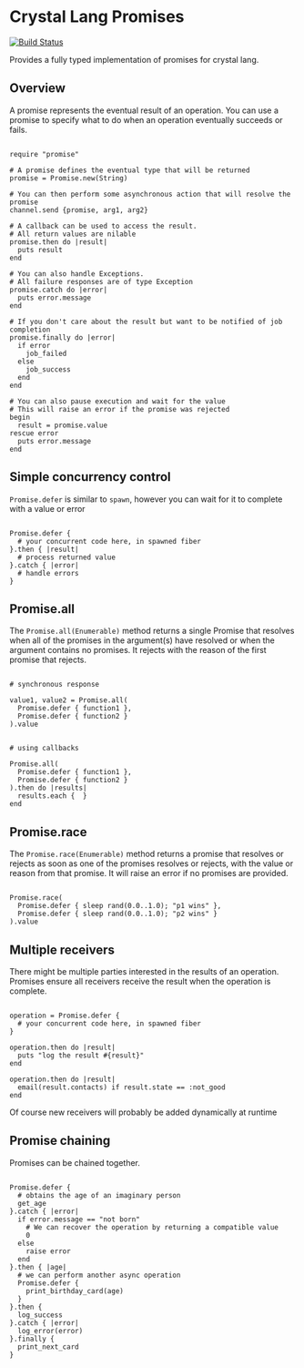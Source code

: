 # Crystal Lang Promises

[![Build Status](https://travis-ci.org/spider-gazelle/promise.svg?branch=master)](https://travis-ci.org/spider-gazelle/promise)

Provides a fully typed implementation of promises for crystal lang.


## Overview

A promise represents the eventual result of an operation.
You can use a promise to specify what to do when an operation eventually succeeds or fails.

```crystal

require "promise"

# A promise defines the eventual type that will be returned
promise = Promise.new(String)

# You can then perform some asynchronous action that will resolve the promise 
channel.send {promise, arg1, arg2}

# A callback can be used to access the result.
# All return values are nilable
promise.then do |result|
  puts result
end

# You can also handle Exceptions.
# All failure responses are of type Exception
promise.catch do |error|
  puts error.message
end

# If you don't care about the result but want to be notified of job completion
promise.finally do |error|
  if error
    job_failed
  else
    job_success
  end
end

# You can also pause execution and wait for the value
# This will raise an error if the promise was rejected
begin
  result = promise.value
rescue error
  puts error.message
end

```


## Simple concurrency control

`Promise.defer` is similar to `spawn`, however you can wait for it to complete with a value or error

```crystal

Promise.defer {
  # your concurrent code here, in spawned fiber
}.then { |result|
  # process returned value
}.catch { |error|
  # handle errors
}

```


## Promise.all

The `Promise.all(Enumerable)` method returns a single Promise that resolves when all of the promises in the argument(s) have resolved or when the argument contains no promises.
It rejects with the reason of the first promise that rejects.

```crystal

# synchronous response

value1, value2 = Promise.all(
  Promise.defer { function1 },
  Promise.defer { function2 }
).value


# using callbacks

Promise.all(
  Promise.defer { function1 },
  Promise.defer { function2 }
).then do |results|
  results.each {  }
end

```


## Promise.race

The `Promise.race(Enumerable)` method returns a promise that resolves or rejects as soon as one of the promises resolves or rejects, with the value or reason from that promise.
It will raise an error if no promises are provided.

```crystal

Promise.race(
  Promise.defer { sleep rand(0.0..1.0); "p1 wins" },
  Promise.defer { sleep rand(0.0..1.0); "p2 wins" }
).value

```


## Multiple receivers

There might be multiple parties interested in the results of an operation.
Promises ensure all receivers receive the result when the operation is complete.

```crystal

operation = Promise.defer {
  # your concurrent code here, in spawned fiber
}

operation.then do |result|
  puts "log the result #{result}"
end

operation.then do |result|
  email(result.contacts) if result.state == :not_good
end

```

Of course new receivers will probably be added dynamically at runtime


## Promise chaining

Promises can be chained together.

```crystal

Promise.defer {
  # obtains the age of an imaginary person
  get_age
}.catch { |error|
  if error.message == "not born"
    # We can recover the operation by returning a compatible value
    0
  else
    raise error
  end
}.then { |age|
  # we can perform another async operation
  Promise.defer {
    print_birthday_card(age)
  }
}.then {
  log_success
}.catch { |error|
  log_error(error)
}.finally {
  print_next_card
}

```
